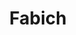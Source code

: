 ---
title: Fabich
categories:
- radio
- digital
- press
tags:
- artist
position: 2
image: 
is-featured: 
is-front: 
website:
facebook: https://www.facebook.com/fabichmusic/
twitter:
instagram:
spotify:
soundcloud:
youtube:
apple:
layout: client
---